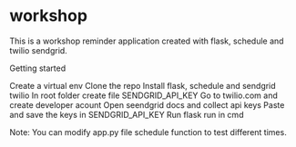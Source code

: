 # workshop

This is a workshop reminder application created with flask, schedule and twilio sendgrid.

Getting started

Create a virtual env
Clone the repo
Install flask, schedule and sendgrid twilio
In root folder create file SENDGRID_API_KEY 
Go to twilio.com and create developer acount
Open seendgrid docs and collect api keys
Paste and save the keys in SENDGRID_API_KEY
Run flask run in cmd

Note: You can modify app.py file schedule function to test different times.
